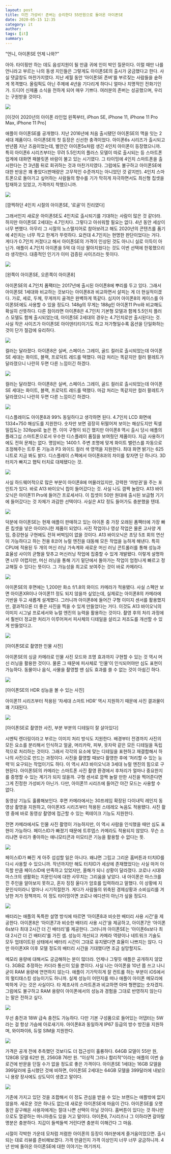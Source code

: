 ```yaml
---
layout: post
title: 미친 가성비! 존버는 승리한다 55만원으로 돌아온 아이폰SE
date: 2020-05-15 12:35
category: it
author: 
tags: [it]
summary: 
---
```



“언니, 아이폰SE 언제 나와?”

  

아아. 타이핑만 하는 데도 음성지원이 될 만큼 귀에 인이 박인 질문이다. 이럴 때만 나를 언니라고 부르는 나의 동생 지인들은 그렇게도 아이폰SE의 출시가 궁금했다고 한다. 사실 댓글창도 마찬가지였다. 지난 세월 동안 ‘아이폰SE 존버’를 부르짖는 사람들을 숱하게 목격했다. 올림픽도 아닌 주제에 4년을 기다리게 하다니 얼마나 치명적인 전화기인가. 드디어 신제품 소식을 전하게 되어 매우 기쁘다. 여러분의 존버는 성공했으며, 우리는 구원받을 것이다.

![](https://img1.daumcdn.net/thumb/R720x0/?fname=https%3A%2F%2Ft1.daumcdn.net%2Fliveboard%2Fthe-edit%2F1061288e8e924f1a9dc6a2f38235f5e8.JPG)

[이것이 2020년의 아이폰 라인업 왼쪽부터, iPhon SE, iPhone 11, iPhone 11 Pro Max, iPhone 11 Pro]  

애플이 아이폰SE를 공개했다. 지난 2016년에 처음 출시됐던 아이폰SE의 맥을 잇는 2세대 제품이다. 아이폰SE의 첫 등장은 신선한 충격이었다. 아이폰6s 시리즈가 출시되고 반년쯤 지난 즈음이었는데, 별안간 아이폰5s처럼 생긴 4인치 아이폰이 등장했으니까. 특히 아이폰6 시리즈부터는 무려 5.5인치의 플러스 모델이 따로 출시되는 등 스마트폰 업계에 대화면 패블릿폰 바람이 불고 있는 시기였다. 그 타이밍에 4인치 스마트폰을 출시한다는 건 3년쯤 뒤로 회귀하는 것과 마찬가지였다. 그럼에도 불구하고 아이폰SE에 대한 반응은 꽤 좋았다(판매량은 고무적인 수준까지는 아니었던 것 같지만). 4인치 스마트폰으로 돌아가고 싶어하는 사람들의 향수를 기가 막히게 자극하면서도 최신형 칩셋을 탑재하고 있었고, 가격까지 착했으니까.

![](https://img1.daumcdn.net/thumb/R720x0/?fname=https%3A%2F%2Ft1.daumcdn.net%2Fliveboard%2Fthe-edit%2Fc57754568ba94d7fa49991a5b2f27526.jpg)

[깜찍하던 4인치 시절의 아이폰SE, ‘로골’이 진리였다]  

그래서인지 새로운 아이폰SE도 4인치로 출시되기를 기대하는 사람이 많은 것 같더라. 하지만 아이폰SE 2세대는 4.7인치다. 그렇다고 아쉬워할 필요는 없다. 4년 동안 세상이 너무 변했다. 아무리 그 시절의 노스탤지어로 참아보려고 해도 2020년의 콘텐츠를 품기에 4인치는 너무 작고 한계가 뚜렷하다. 요컨대 4.7인치는 현명한 판단이었다는 거다. 게다가 0.7인치 커졌다고 해서 아이폰SE의 가격이 인상된 것도 아니니 실로 이득이 아닌가. 애플이 4.7인치 아이폰을 5억 대 이상 팔아치웠다는 것도 이번 선택에 한몫했으리라 생각한다. 대중적인 인기가 이미 검증된 사이즈라는 뜻이다.

![](https://img1.daumcdn.net/thumb/R720x0/?fname=https%3A%2F%2Ft1.daumcdn.net%2Fliveboard%2Fthe-edit%2Fe2a01d724d42481997e6ab9c423309e8.JPG)

[왼쪽이 아이폰SE, 오른쪽이 아이폰8]  

아이폰SE의 4.7인치 폼팩터는 2017년에 출시된 아이폰8에 뿌리를 두고 있다. 그래서 아이폰SE 1세대와 비교하는 것보다는 아이폰8과 비교하면서 살피는 게 더 현실적이겠다. 가로, 세로, 두께, 무게까지 골격은 완벽하게 똑같다. 심지어 아이폰8의 케이스를 아이폰SE에도 사용할 수 있을 정도다. 148g의 무게는 188g인 아이폰11 Pro와 비교해도 확실히 산뜻하다. 다른 점이라면 아이폰8은 4.7인치 기본형 모델과 함께 5.5인치 플러스 모델도 함께 출시되었는데, 아이폰SE 2세대의 경우는 4.7인치로만 출시된다는 것. 사실 작은 사이즈가 아이폰SE 아이덴티티이기도 하고 저가형일수록 옵션을 단일화하는 것이 단가 절감에 유리하다.

![](https://img1.daumcdn.net/thumb/R720x0/?fname=https%3A%2F%2Ft1.daumcdn.net%2Fliveboard%2Fthe-edit%2F8db5dcdfad2d4a459b7940aa90108ce8.JPG)

컬러는 달라졌다. 아이폰8은 실버, 스페이스 그레이, 골드 컬러로 출시되었는데 아이폰SE 세대는 화이트, 블랙, 프로덕트 레드를 택했다. 마감 처리는 똑같지만 컬러 팔레트가 달라졌으니 나란히 두면 다른 느낌이긴 하겠다.

![](https://img1.daumcdn.net/thumb/R720x0/?fname=https%3A%2F%2Ft1.daumcdn.net%2Fliveboard%2Fthe-edit%2F441d7cddd8584288a2048138b26e5383.JPG)

컬러는 달라졌다. 아이폰8은 실버, 스페이스 그레이, 골드 컬러로 출시되었는데 아이폰SE 세대는 화이트, 블랙, 프로덕트 레드를 택했다. 마감 처리는 똑같지만 컬러 팔레트가 달라졌으니 나란히 두면 다른 느낌이긴 하겠다.

![](https://img1.daumcdn.net/thumb/R720x0/?fname=https%3A%2F%2Ft1.daumcdn.net%2Fliveboard%2Fthe-edit%2F39bbd46a2dda4122b8d82214c7ad003e.JPG)

디스플레이도 아이폰8과 99% 동일하다고 생각하면 된다. 4.7인치 LCD 화면에 1334×750 해상도를 지원한다. 숫자만 보면 굉장히 뒤떨어져 보이는 해상도지만 픽셀 밀집도는 326ppi로 높은 편. 이미 구형이 되긴 했지만 아이폰8 역시 출시 당시 애플의 플래그십 스마트폰으로서 우수한 디스플레이 품질을 보여줬던 제품이다. 지금 사용하기에도 전혀 문제는 없다. 명암비는 1400:1. 주변 조명에 맞게 화이트 밸런스를 자동으로 조정해주는 트루 톤 기능과 P3 와이드 컬러 색 영역을 지원한다. 최대 화면 밝기는 625니트로 지금 봐도 밝다. 디스플레이 스펙에서 아이폰8과의 차이를 찾자면 단 하나다. 3D 터치가 빠지고 햅틱 터치로 대체됐다는 것.

![](https://img1.daumcdn.net/thumb/R720x0/?fname=https%3A%2F%2Ft1.daumcdn.net%2Fliveboard%2Fthe-edit%2F3becaee6bc7e49a0873cf22fa8a497c4.jpg)

사실 하드웨어적으로 많은 부분이 아이폰8에 머물러있지만, 강력한 ‘까방권’을 주는 포인트가 있다. 바로 A13 바이오닉 칩이 들어갔다는 것. 사실 나도 깜짝 놀랐다. A13 바이오닉은 아이폰11 Pro에 들어간 프로세서다. 이 칩셋이 50만 원대에 출시된 보급형 기기에 들어갔다는 것 자체가 과감한 선택이다. 사실은 A12 정도 들어가도 충분했을 텐데.

![](https://img1.daumcdn.net/thumb/R720x0/?fname=https%3A%2F%2Ft1.daumcdn.net%2Fliveboard%2Fthe-edit%2Fbc596960e44341f68fa4de2ed6625fd4.JPG)

덕분에 아이폰SE는 현재 애플이 판매하고 있는 아이폰 중 가장 오래된 폼팩터에 가장 빠른 칩셋을 넣은 아이러니한 제품이 되었다. 사진 작업이나 영상 작업은 물론 고사양 게임, 증강현실 구현에도 전혀 버벅임이 없을 것이다. A13 바이오닉은 초당 5조 회의 연산이 가능하다고 하는 전용 8코어 뉴럴 엔진을 대동해 모든 작업을 능하게 해낸다. 특히 CPU에 적용된 두 개의 머신 러닝 가속계와 새로운 머신 러닝 콘트롤러를 통해 성능과 효율성 사이의 균형을 맞추고 머신러닝 작업에 집중할 수 있게 개발됐다. 이렇게 설명하면 너무 어렵지만, 머신 러닝을 통해 기기 밑단에서 돌아가는 작업이 엄청나게 빠르고 정교해질 수 있다는 뜻이다. 그 가능성을 최고로 보여주는 것이 바로 카메라다.

![](https://img1.daumcdn.net/thumb/R720x0/?fname=https%3A%2F%2Ft1.daumcdn.net%2Fliveboard%2Fthe-edit%2Fec68ad732bc2403f9bd40d073dd348b4.JPG)

아이폰SE의 후면에는 1,200만 화소 f/1.8의 와이드 카메라가 적용됐다. 사실 스펙만 보면 아이폰XR이나 아이폰11 정도 되지 않을까 싶었는데, 실제로는 아이폰8의 카메라에 기반을 두고 새롭계 설계했다. 그러니까 아이폰8에 들어간 구형 이미지 센서를 활용했지만, 결과적으론 더 좋은 사진을 찍을 수 있게 만들었다는 거다. 이것도 A13 바이오닉의 이미지 시그널 프로세서와 뉴럴 엔진의 능력을 활용하는 것이다. 촬영 후의 처리 과정에서 훨씬더 정교한 처리가 이루어져서 피사체의 디테일을 살리고 저조도를 개선할 수 있게 만들었다고.

  

  

![](https://img1.daumcdn.net/thumb/R720x0/?fname=https%3A%2F%2Ft1.daumcdn.net%2Fliveboard%2Fthe-edit%2F024295f9440f4b76946fa9ac463e876c.JPG)

[아이폰SE로 촬영한 인물 사진]  

아이폰SE의 싱글 카메라로 인물 사진 모드와 조명 효과까지 구현할 수 있는 것 역시 머신 러닝을 활용한 것이다. 물론 그 때문에 피사체로 ‘인물’이 인식되어야만 심도 표현이 가능하다. 동물이나 음식, 사물을 촬영할 땐 심도 효과를 쓸 수 없는 것이 아쉽긴 하다.

![](https://img1.daumcdn.net/thumb/R720x0/?fname=https%3A%2F%2Ft1.daumcdn.net%2Fliveboard%2Fthe-edit%2Fc3a6b0e748da42729afea603f34bca30.JPG)

[아이폰SE의 HDR 성능을 볼 수 있는 사진]  

아이폰11 시리즈부터 적용된 ‘차세대 스마트 HDR’ 역시 지원하기 때문에 사진 결과물이 꽤 기대된다.

![](https://img1.daumcdn.net/thumb/R720x0/?fname=https%3A%2F%2Ft1.daumcdn.net%2Fliveboard%2Fthe-edit%2F0e3cfd522e264125ae2cec16598cae3c.JPG)

[아이폰SE로 촬영한 사진, 부분 부분의 디테일이 잘 살아있다]  

시멘틱 렌더링이라고 부르는 이미지 처리 방식도 지원한다. 배경부터 전경까지 사진의 모든 요소를 분리해서 인식하고 얼굴, 머리카락, 피부, 옷자락 같은 모든 디테일을 독립적으로 처리하는 것이다. 그래서 각각의 요소에 맞는 디테일을 표현하고 재결합해서 하나의 사진으로 만드는 과정이다. 사진을 촬영할 때보다 촬영한 후에 ‘처리할 수 있는 능력’이 요구되는 작업이기도 하다. 이 역시 A13 바이오닉과 3세대 뉴럴 엔진의 힘으로 구현된다. 아이폰SE의 카메라는 스마트폰 사진 촬영 환경에서 후처리가 얼마나 중요한지를 증명할 수 있는 계기가 되지 않을까. 구형 센서로 깜짝 놀랄 만한 사진을 찍어준다면 그게 진정한 가성비가 아닌가. 다만, 아이폰11 시리즈에 들어간 야간 모드는 사용할 수 없다.

  

동영상 기능도 훌륭해보인다. 후면 카메라에서는 30프레임 확장된 다이내믹 레인지 동영상 촬영을 지원하고, 아이폰XS 시리즈부터 적용된 스테레오 녹음도 적용됐다. 사진 촬영 중에 바로 동영상 촬영에 접근할 수 있는 퀵테이크 기능도 지원한다.

  

전면 카메라에서도 인물 사진 촬영이 가능하지만, 이 역시 사람을 인식했을 때만 심도 표현이 가능하다. 페이스ID가 빠졌기 때문에 트루뎁스 카메라도 적용되지 않았다. 무슨 소리냐면 우리가 좋아하는 애니모티콘과 미모티콘 기능을 활용할 수 없다는 뜻.

![](https://img1.daumcdn.net/thumb/R720x0/?fname=https%3A%2F%2Ft1.daumcdn.net%2Fliveboard%2Fthe-edit%2F8fbd997d8eca4e8d9eab356c30e9f60a.JPG)

페이스ID가 빠진 게 아주 섭섭할 일은 아니다. 왜냐면 그립고 그리운 홈버튼과 터치ID를 다시 사용할 수 있으니까. 작년까지만 해도 터치ID가 세상에 존재했었다는 사실 마저 아득할 만큼 페이스ID에 만족하고 있었지만, 올해가 되니 상황이 달라졌다. 코로나 시대와 마스크의 생활화는 지문인식에 대한 사무치는 그리움을 낳았다. 내 아이폰은 마스크를 낀 주인을 알아보지 못하고, 혼자 징징 울다가 암호를 입력하라고 말했다. 이 상황에 지문인식이라니 얼마나 시기적절한가. 게다가 사람들의 위축된 경제상황과 소비심리를 겨냥한 저가 정책까지. 이 정도 타이밍이면 코로나 에디션이 아닌가 싶을 정도다.

![](https://img1.daumcdn.net/thumb/R720x0/?fname=https%3A%2F%2Ft1.daumcdn.net%2Fliveboard%2Fthe-edit%2F857fa2b173254706b29dacfee59a85b6.JPG)

배터리는 애플의 독특한 설명 방식에 따르면 ‘아이폰8과 비슷한 배터리 사용 시간’을 제공한다. 아이폰8은 ‘아이폰7과 비슷한 배터리 사용 시간’을 제공하고, 아이폰7은 ‘아이폰6s보다 최대 2시간 더 긴 배터리’를 제공한다. 그러니까 아이폰SE는 ‘아이폰6s보다 최대 2시간 더 긴 배터리’를 가진 셈. 성능이 개선되고 카메라 역량이나 네트워크 기술도 모두 업데이트된 상태에서 배터리 시간이 그대로 유지됐다면 효율이 나쁘지는 않다. 다만 아이폰XR 이후 모델 정도의 배터리 시간을 기대했다면 조금 실망할지도.

  

메모리 용량에 대해서도 궁금해하는 분이 많더라. 언제나 그렇듯 애플은 공개하지 않았다. 3GB로 추정하는 카더라 통신이 있을 뿐이다. 사실 나는 아이폰을 10년 쯤 쓰고 나니 굳이 RAM 용량에 연연하지 않는다. 애플이 기가막히게 잘 컨트롤 하는 부분이 iOS에서의 멀티태스킹 성능이기도 하니까. 실제 성능이 어떤지를 떠나 애플이 아이폰 메모리에 박하게 구는 것은 사실이다. 타 제조사의 스마트폰과 비교하면 아마 형편없는 숫자겠지. 그럼에도 불구하고 RAM 용량이 아이폰에서의 성능과 경험을 그대로 반영하지 않는다는 말은 전하고 싶다.

  

  

![](https://img1.daumcdn.net/thumb/R720x0/?fname=https%3A%2F%2Ft1.daumcdn.net%2Fliveboard%2Fthe-edit%2F60917c54f7574db78036e4776883d38b.jpg)

무선 충전과 18W 급속 충전도 가능하다. 다만 기본 구성품으로 들어있는 어댑터는 5W라는 걸 항상 가슴에 아로새기자. 아이폰8과 동일하게 IP67 등급의 방수 방진을 지원하며, 와이파이6, 듀얼 SIM을 지원한다.

![](https://img1.daumcdn.net/thumb/R720x0/?fname=https%3A%2F%2Ft1.daumcdn.net%2Fliveboard%2Fthe-edit%2F3593b4795cbb4477afec42caf1bc34e8.JPG)

가격은 공개 전에 추측했던 것보다도 더 접근성이 훌륭하다. 64GB 모델이 55만 원, 128GB 모델 62만 원, 256GB 76만 원. “이상적 그러나 합리적”이라는 애플의 이번 슬로건에 반문을 던질 수가 없을 정도로 좋은 가격이다. 아이폰SE 1세대는 16GB 모델을 399달러에 출시했던 것에 비하면, 아이폰SE 2세대는 64GB 모델을 399달러에 내놨으니 용량 장사에도 상도덕이 생겼고 말이다.

![](https://img1.daumcdn.net/thumb/R720x0/?fname=https%3A%2F%2Ft1.daumcdn.net%2Fliveboard%2Fthe-edit%2F0865f26991494dfc9b88e050eed3e71d.JPG)

기존에 가지고 있던 것을 조합해서 이 정도 관심을 받을 수 있는 브랜드는 애플밖에 없지 않을까. 새로운 것은 하나도 없는데 새로운 아이폰SE에 마음이 간다. 아이폰SE를 오랫동안 갈구해온 사용자에게는 절대 나쁜 선택이 아닐 것이다. 홈버튼이 있다는 것 하나만으로도 열광하는 마니아층도 있을 거고 말이다. 아이폰6, 7시리즈나 그 이하라면 갈아탈 명분은 충분하다. 지갑이 들썩들썩 거린다면 충분히 이해간다 그 마음.

  

시절이 각박한 가운데 모처럼 저렴한 아이폰의 등장이 여러분에게 즐거움이었으면. 출시되는 대로 리뷰를 준비해보겠다. 가격 만큼인지 가격 이상인지 너무 너무 궁금하니까. 4년 만에 돌아온 아이폰SE에 대한 이야기는 여기까지.